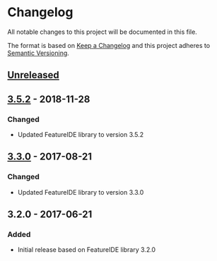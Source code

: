 # Changelog
All notable changes to this project will be documented in this file.

The format is based on [Keep a Changelog](http://keepachangelog.com/)
and this project adheres to [Semantic Versioning](http://semver.org/).

## [Unreleased]

## [3.5.2] - 2018-11-28
### Changed
- Updated FeatureIDE library to version 3.5.2

## [3.3.0] - 2017-08-21
### Changed
- Updated FeatureIDE library to version 3.3.0

## 3.2.0 - 2017-06-21
### Added
- Initial release based on FeatureIDE library 3.2.0

[Unreleased]: https://github.com/VisualOn/FeatureIDE.net/compare/v3.5.2...HEAD
[3.5.2]: https://github.com/VisualOn/FeatureIDE.net/compare/v3.3.0...v3.5.2
[3.3.0]: https://github.com/VisualOn/FeatureIDE.net/compare/v3.2.0...v3.3.0
